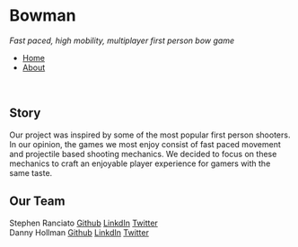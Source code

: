 
# Bowman
<i>Fast paced, high mobility, multiplayer first person bow game</i>
<ul>
  <li><a href="/Bowman">Home</a></li>
  <li><a href="/Bowman/about">About</a></li>
</ul>
<br>
<h2>Story</h2>
Our project was inspired by some of the most popular first person shooters. In our opinion, the games we most enjoy consist of fast paced movement and projectile based shooting mechanics. We decided to focus on these mechanics to craft an enjoyable player experience for gamers with the same taste.
<br>
<h2>Our Team</h2>
Stephen Ranciato <a target="_blank" href="https://github.com/Sranciato">Github</a> <a target="_blank" href="https://www.linkedin.com/in/stephen-ranciato-48a660189">LinkdIn</a> <a target="_blank" href="https://twitter.com/SteveRancy">Twitter</a>
<br>
Danny Hollman <a target="_blank" href="https://github.com/dannyhollman">Github</a> <a target="_blank" href="https://www.linkedin.com/in/danny-hollman-609664189">LinkdIn</a> <a target="_blank" href="https://twitter.com/danny_hollman">Twitter</a>
